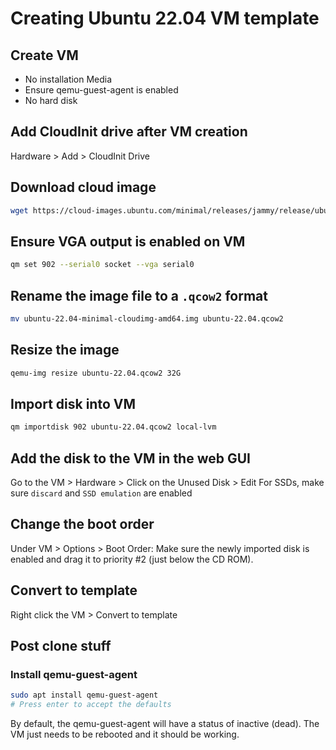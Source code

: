 # Creating Ubuntu 22.04 VM template

## Create VM
- No installation Media
- Ensure qemu-guest-agent is enabled
- No hard disk

## Add CloudInit drive after VM creation
Hardware > Add > CloudInit Drive

## Download cloud image
```sh
wget https://cloud-images.ubuntu.com/minimal/releases/jammy/release/ubuntu-22.04-minimal-cloudimg-amd64.img
```

## Ensure VGA output is enabled on VM
```sh
qm set 902 --serial0 socket --vga serial0
```

## Rename the image file to a `.qcow2` format
```sh
mv ubuntu-22.04-minimal-cloudimg-amd64.img ubuntu-22.04.qcow2
```

## Resize the image
```sh
qemu-img resize ubuntu-22.04.qcow2 32G
```

## Import disk into VM
```sh
qm importdisk 902 ubuntu-22.04.qcow2 local-lvm
```

## Add the disk to the VM in the web GUI
Go to the VM > Hardware > Click on the Unused Disk > Edit
For SSDs, make sure `discard` and `SSD emulation` are enabled

## Change the boot order
Under VM > Options > Boot Order: 
Make sure the newly imported disk is enabled and drag it to priority #2 (just below the CD ROM). 

## Convert to template
Right click the VM > Convert to template

## Post clone stuff
### Install qemu-guest-agent
```sh
sudo apt install qemu-guest-agent
# Press enter to accept the defaults
```
By default, the qemu-guest-agent will have a status of inactive (dead). The VM just needs to be rebooted and it should be working. 

